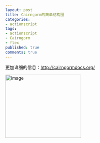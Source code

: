 ```yaml
---
layout: post
title: Cairngorm的简单结构图
categories:
- actionscript
tags:
- actionscript
- Cairngorm
- flex
published: true
comments: true
---
```

<p>更加详细的信息：<a href="http://cairngormdocs.org/" target="_blank">http://cairngormdocs.org/</a></p>

<p><a class="highslide-image" onclick="return hs.expand(this);" href="http://www.fireyang.com/blog//wp-content/uploads/2008/03/cairngorm-framework.jpeg"><img title="Click to enlarge" src="http://www.fireyang.com/blog//wp-content/uploads/2008/03/cairngorm-framework.jpeg" alt="image" width="240" height="200" /></a> <a class="highslide-image" onclick="return hs.expand(this);" href="http://www.fireyang.com/blog//wp-content/uploads/2008/03/cairngorm-framework.jpeg">
</a> <a href="http://www.fireyang.com/blog/wp-content/uploads/2008/03/cairngorm-framework.jpeg"></a></p>
